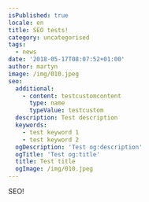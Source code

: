 ```yaml
---
isPublished: true
locale: en
title: SEO tests!
category: uncategorised
tags:
  - news
date: '2018-05-17T08:07:52+01:00'
author: martyn
image: /img/010.jpeg
seo:
  additional:
    - content: testcustomcontent
      type: name
      typeValue: testcustom
  description: Test description
  keywords:
    - test keyword 1
    - test keyword 2
  ogDescription: 'Test og:description'
  ogTitle: 'Test og:title'
  title: Test title
  ogImage: /img/010.jpeg
---
```


SEO!
